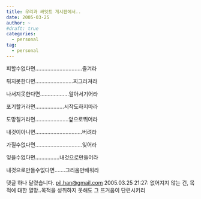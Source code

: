```yaml
---
title: 우리과 싸잇트 게시판에서..
date: 2005-03-25
author: ~
#draft: true
categories:
  - personal
tag:
  - personal
---
```




피할수없다면...............................즐겨라 

튀지못한다면.........................찌그러져라 

나서지못한다면...................알아서기어라 

포기할거라면...................시작도하지마라 

도망칠거라면......................앞으로뛰어라 

내것이아니면...............................버려라 

가질수없다면...............................잊어라 

잊을수없다면................내것으로만들어라 

내것으로만들수없다면.......그리움만배워라


 댓글 하나 달렸습니다.
 pil.han@gmail.com 2005.03.25 21:27: 
없어지지 않는 건, 목적에 대한 열망..목적을 성취하지 못해도 그 뜨거움이 단련시키리




